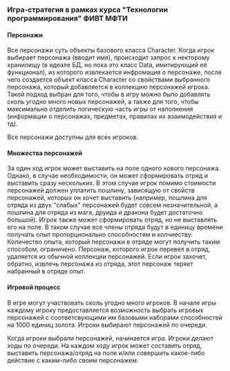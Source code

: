 
### Игра-стратегия в рамках курса "Технологии программирования" ФИВТ МФТИ

#### Персонажи
Все персонажи суть объекты базового класса Character. Когда игрок выбирает персонажа (вводит имя), 
происходит запрос к некторому хранилищу (в идеале БД, но пока это класс Data, имитирующий её функционал), из которого извлекается инфромация о персонаже, 
после чего создается объект класса Character со свойствами выбранного персонажа, который добавляется в коллекцию 
персонажей игрока. Такой подход выбран для того, чтобы в игру можно было добавлять сколь угодно много новых персонажей,
а также для того, чтобы максимально отделить логическую часть игры от наполнения (информации о персонажах, предметах, правилах их взаимодействия и тд).

Все персонажи доступны для всех игроков.

#### Множества персонажей
За один ход игрок может выставить на поле одного нового персонажа. Однако, в случае необходимости, он может сформировать отряд и выставить сразу нескольких.
В этом случае игрок помимо стоимости персонажей должен уплатить пошлину, зависящую от свойств персонажей, которых он хочет выставить (например, пошлина для отряда
из двух "слабых" персонажей будет совсем незначительной, а пошлина для отряда из мага, друида и дракона будет достаточно большой). 
Игрок также может сформировать отряд, но не выставлять его на поле. В таком случае все члены отряда будут в единицу времени получать опыт пропорционально способностям и колчиеству. Количество опыта, который персонажи в отряде могут получить таким способом, ограничено. 
Персонаж, которого игрок перевел в отряд, удаляется из обычной коллекции персонажей. 
Если игрок захочет, обратно, извлечь персонажа из отряда, этот персонаж теряет набранный в отряде опыт.


#### Игровой процесс
В игре могут участвовать сколь угодно много игроков. 
В начале игры каждому игроку предоставляется возможность выбрать игровых персонажей с соответсвующими им
базовыми наборами способностей на 1000 единиц золота. Игроки выбирают персонажей по очереди.

Когда игроки выбрали персонажей, начинается игра. Игроки делают ходы по очереди. На каждом ходу игрок может составить отряд, выставить персонажа/отряд на поле и/или совершить какое-либо действие с каким-либо своим персонажем. 
